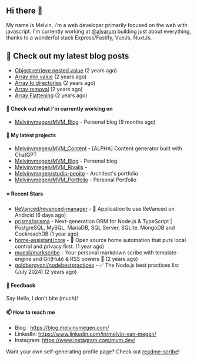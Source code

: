 ## Hi there 👋

My name is Melvin, i'm a web developer primarily focused on the web with javascript.
I'm currently working at [@alvarum](https://alvarum.com/) building just about everything, thanks to a wonderful stack Express/Fastify, VueJs, NuxtJs.

## 📜 Check out my latest blog posts

- [Object retrieve nested value](https://blog.melvinvmegen.com/snippets/object-nested-value) (2 years ago)
- [Array min value](https://blog.melvinvmegen.com/snippets/array-min-value) (2 years ago)
- [Array to directories](https://blog.melvinvmegen.com/snippets/array-directories) (2 years ago)
- [Array removal](https://blog.melvinvmegen.com/snippets/array-removal) (2 years ago)
- [Array Flattening](https://blog.melvinvmegen.com/snippets/flatten-array) (2 years ago)

#### 👷 Check out what I'm currently working on

- [Melvinvmegen/MVM_Blog](https://github.com/Melvinvmegen/MVM_Blog) - Personal blog (9 months ago)

#### 🌱 My latest projects

- [Melvinvmegen/MVM_Content](https://github.com/Melvinvmegen/MVM_Content) - [ALPHA] Content generator built with ChatGPT
- [Melvinvmegen/MVM_Blog](https://github.com/Melvinvmegen/MVM_Blog) - Personal blog
- [Melvinvmegen/MVM_Rivalis](https://github.com/Melvinvmegen/MVM_Rivalis) - 
- [Melvinvmegen/studio-pepite](https://github.com/Melvinvmegen/studio-pepite) - Architect&#39;s portfolio
- [Melvinvmegen/MVM_Portfolio](https://github.com/Melvinvmegen/MVM_Portfolio) - Personal Portfolio

#### ⭐ Recent Stars

- [ReVanced/revanced-manager](https://github.com/ReVanced/revanced-manager) - 💊 Application to use ReVanced on Android  (6 days ago)
- [prisma/prisma](https://github.com/prisma/prisma) - Next-generation ORM for Node.js &amp; TypeScript | PostgreSQL, MySQL, MariaDB, SQL Server, SQLite, MongoDB and CockroachDB (1 year ago)
- [home-assistant/core](https://github.com/home-assistant/core) - :house_with_garden: Open source home automation that puts local control and privacy first. (1 year ago)
- [muesli/markscribe](https://github.com/muesli/markscribe) - Your personal markdown scribe with template-engine and Git(Hub) &amp; RSS powers 📜 (2 years ago)
- [goldbergyoni/nodebestpractices](https://github.com/goldbergyoni/nodebestpractices) - :white_check_mark:  The Node.js best practices list (July 2024) (2 years ago)

#### 💬 Feedback

Say Hello, I don't bite (much)!

#### 📫 How to reach me

- Blog : https://blog.melvinvmegen.com/
- LinkedIn: https://www.linkedin.com/in/melvin-van-megen/
- Instagram: https://www.instagram.com/mvm.dev/

Want your own self-generating profile page? Check out [readme-scribe](https://github.com/muesli/readme-scribe)!
